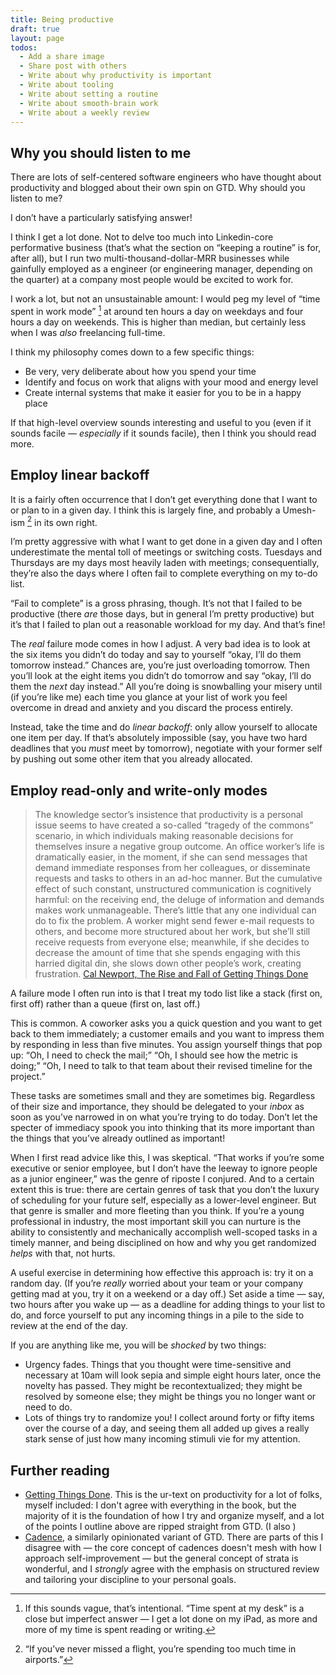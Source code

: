 ```yaml
---
title: Being productive
draft: true
layout: page
todos:
  - Add a share image
  - Share post with others
  - Write about why productivity is important
  - Write about tooling
  - Write about setting a routine
  - Write about smooth-brain work
  - Write about a weekly review
---
```


## Why you should listen to me

There are lots of self-centered software engineers who have thought about productivity and blogged about their own spin on GTD. Why should you listen to me?

I don’t have a particularly satisfying answer!

I think I get a lot done. Not to delve too much into Linkedin-core performative business (that’s what the section on “keeping a routine” is for, after all), but I run two multi-thousand-dollar-MRR businesses while gainfully employed as a engineer (or engineering manager, depending on the quarter) at a company most people would be excited to work for.

I work a lot, but not an unsustainable amount: I would peg my level of “time spent in work mode” [^2] at around ten hours a day on weekdays and four hours a day on weekends. This is higher than median, but certainly less when I was _also_ freelancing full-time.

I think my philosophy comes down to a few specific things:

- Be very, very deliberate about how you spend your time
- Identify and focus on work that aligns with your mood and energy level
- Create internal systems that make it easier for you to be in a happy place

If that high-level overview sounds interesting and useful to you (even if it sounds facile — _especially_ if it sounds facile), then I think you should read more.

## Employ linear backoff

It is a fairly often occurrence that I don’t get everything done that I want to or plan to in a given day. I think this is largely fine, and probably a Umesh-ism [^1] in its own right.

I’m pretty aggressive with what I want to get done in a given day and I often underestimate the mental toll of meetings or switching costs. Tuesdays and Thursdays are my days most heavily laden with meetings; consequentially, they’re also the days where I often fail to complete everything on my to-do list.

“Fail to complete” is a gross phrasing, though. It’s not that I failed to be productive (there _are_ those days, but in general I’m pretty productive) but it’s that I failed to plan out a reasonable workload for my day. And that’s fine!

The _real_ failure mode comes in how I adjust. A very bad idea is to look at the six items you didn’t do today and say to yourself “okay, I’ll do them tomorrow instead.” Chances are, you’re just overloading tomorrow. Then you’ll look at the eight items you didn’t do tomorrow and say “okay, I’ll do them the _next_ day instead.” All you’re doing is snowballing your misery until (if you’re like me) each time you glance at your list of work you feel overcome in dread and anxiety and you discard the process entirely.

Instead, take the time and do _linear backoff_: only allow yourself to allocate one item per day. If that’s absolutely impossible (say, you have two hard deadlines that you _must_ meet by tomorrow), negotiate with your former self by pushing out some other item that you already allocated.

## Employ read-only and write-only modes

> The knowledge sector’s insistence that productivity is a personal issue seems to have created a so-called “tragedy of the commons” scenario, in which individuals making reasonable decisions for themselves insure a negative group outcome. An office worker’s life is dramatically easier, in the moment, if she can send messages that demand immediate responses from her colleagues, or disseminate requests and tasks to others in an ad-hoc manner. But the cumulative effect of such constant, unstructured communication is cognitively harmful: on the receiving end, the deluge of information and demands makes work unmanageable. There’s little that any one individual can do to fix the problem. A worker might send fewer e-mail requests to others, and become more structured about her work, but she’ll still receive requests from everyone else; meanwhile, if she decides to decrease the amount of time that she spends engaging with this harried digital din, she slows down other people’s work, creating frustration.
> [Cal Newport, The Rise and Fall of Getting Things Done](https://www.newyorker.com/tech/annals-of-technology/the-rise-and-fall-of-getting-things-done)

A failure mode I often run into is that I treat my todo list like a stack (first on, first off) rather than a queue (first on, last off.)

This is common. A coworker asks you a quick question and you want to get back to them immediately; a customer emails and you want to impress them by responding in less than five minutes. You assign yourself things that pop up: “Oh, I need to check the mail;” “Oh, I should see how the metric is doing;” “Oh, I need to talk to that team about their revised timeline for the project.”

These tasks are sometimes small and they are sometimes big. Regardless of their size and importance, they should be delegated to your _inbox_ as soon as you’ve narrowed in on what you’re trying to do today. Don’t let the specter of immediacy spook you into thinking that its more important than the things that you’ve already outlined as important!

When I first read advice like this, I was skeptical. “That works if you’re some executive or senior employee, but I don’t have the leeway to ignore people as a junior engineer,” was the genre of riposte I conjured. And to a certain extent this is true: there are certain genres of task that you don’t the luxury of scheduling for your future self, especially as a lower-level engineer. But that genre is smaller and more fleeting than you think. If you’re a young professional in industry, the most important skill you can nurture is the ability to consistently and mechanically accomplish well-scoped tasks in a timely manner, and being disciplined on how and why you get randomized _helps_ with that, not hurts.

A useful exercise in determining how effective this approach is: try it on a random day. (If you’re _really_ worried about your team or your company getting mad at you, try it on a weekend or a day off.) Set aside a time — say, two hours after you wake up — as a deadline for adding things to your list to do, and force yourself to put any incoming things in a pile to the side to review at the end of the day.

If you are anything like me, you will be _shocked_ by two things:

- Urgency fades. Things that you thought were time-sensitive and necessary at 10am will look sepia and simple eight hours later, once the novelty has passed. They might be recontextualized; they might be resolved by someone else; they might be things you no longer want or need to do.
- Lots of things try to randomize you! I collect around forty or fifty items over the course of a day, and seeing them all added up gives a really stark sense of just how many incoming stimuli vie for my attention.

## Further reading

- [Getting Things Done](https://www.amazon.com/Getting-Things-Done-Stress-Free-Productivity/dp/0142000280). This is the ur-text on productivity for a lot of folks, myself included: I don't agree with everything in the book, but the majority of it is the foundation of how I try and organize myself, and a lot of the points I outline above are ripped straight from GTD. (I also )
- [Cadence](http://jetfuel.metalbat.com/blah/ftd.html), a similarly opinionated variant of GTD. There are parts of this I disagree with — the core concept of cadences doesn't mesh with how I approach self-improvement — but the general concept of strata is wonderful, and I _strongly_ agree with the emphasis on structured review and tailoring your discipline to your personal goals.

[^1]: “If you’ve never missed a flight, you’re spending too much time in airports.”
[^2]: If this sounds vague, that’s intentional. “Time spent at my desk” is a close but imperfect answer — I get a lot done on my iPad, as more and more of my time is spent reading or writing.
